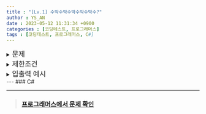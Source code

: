 ```yaml
---
title : "[Lv.1] 수박수박수박수박수박수?"
author : YS_AN
date : 2023-05-12 11:31:34 +0900
categories : [코딩테스트, 프로그래머스]
tags : [코딩테스트, 프로그래머스, C#]
---
```


<details>
  <summary><font size= "4">문제</font></summary>
    
  <br><br>

</details>
    
<details> 
    <summary><font size= "4">제한조건</font></summary>

    <ul>
        <li> 2 ≤ food의 길이 ≤ 9 </li>
    </ul>
    
    <br>

</details>

<details>
  <summary><font size= "4">입출력 예시</font></summary>

    <table>
        <th>food</th>
	    <th>result</th>
        <tr>
            <td>[1, 3, 4, 6]</td>
            <td>"1223330333221"</td>
        </tr>    
        <tr>
            <td>[1, 7, 1, 2]</td>
            <td>"111303111"</td>
        </tr> 
    </table>

</details>
---
### C#

---
> ### [프로그래머스에서 문제 확인](https://school.programmers.co.kr/learn/courses/30/lessons/12922)
